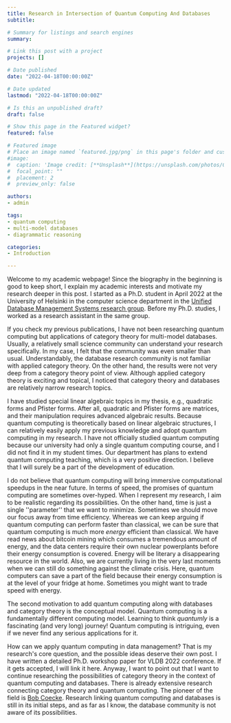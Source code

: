 ```yaml
---
title: Research in Intersection of Quantum Computing And Databases
subtitle: 

# Summary for listings and search engines
summary: 

# Link this post with a project
projects: []

# Date published
date: "2022-04-18T00:00:00Z"

# Date updated
lastmod: "2022-04-18T00:00:00Z"

# Is this an unpublished draft?
draft: false

# Show this page in the Featured widget?
featured: false

# Featured image
# Place an image named `featured.jpg/png` in this page's folder and customize its options here.
#image:
#  caption: 'Image credit: [**Unsplash**](https://unsplash.com/photos/CpkOjOcXdUY)'
#  focal_point: ""
#  placement: 2
#  preview_only: false

authors:
- admin

tags:
- quantum computing
- multi-model databases
- diagrammatic reasoning

categories:
- Introduction

---
```


Welcome to my academic webpage! Since the biography in the beginning is good to keep short, I explain my academic interests and motivate my research deeper in this post. I started as a Ph.D. student in April 2022 at the University of Helsinki in the computer science department in the [Unified Database Management Systems research group](https://www2.helsinki.fi/en/researchgroups/unified-database-management-systems-udbms). Before my Ph.D. studies, I worked as a research assistant in the same group.

If you check my previous publications, I have not been researching quantum computing but applications of category theory for multi-model databases. Usually, a relatively small science community can understand your research specifically. In my case, I felt that the community was even smaller than usual. Understandably, the database research community is not familiar with applied category theory. On the other hand, the results were not very deep from a category theory point of view. Although applied category theory is exciting and topical, I noticed that category theory and databases are relatively narrow research topics. 

I have studied special linear algebraic topics in my thesis, e.g., quadratic forms and Pfister forms. After all, quadratic and Pfister forms are matrices, and their manipulation requires advanced algebraic results. Because quantum computing is theoretically based on linear algebraic structures, I can relatively easily apply my previous knowledge and adopt quantum computing in my research. I have not officially studied quantum computing because our university had only a single quantum computing course, and I did not find it in my student times. Our department has plans to extend quantum computing teaching, which is a very positive direction. I believe that I will surely be a part of the development of education.

I do not believe that quantum computing will bring immersive computational speedups in the near future. In terms of speed, the promises of quantum computing are sometimes over-hyped. When I represent my research, I aim to be realistic regarding its possibilities. On the other hand, time is just a single ''parameter'' that we want to minimize. Sometimes we should move our focus away from time efficiency. Whereas we can keep arguing if quantum computing can perform faster than classical, we can be sure that quantum computing is much more _energy_ efficient than classical. We have read news about bitcoin mining which consumes a tremendous amount of energy, and the data centers require their own nuclear powerplants before their energy consumption is covered. Energy will be literary a disappearing resource in the world. Also, we are currently living in the very last moments when we can still do something against the climate crisis. Here, quantum computers can save a part of the field because their energy consumption is at the level of your fridge at home. Sometimes you might want to trade speed with energy.

The second motivation to add quantum computing along with databases and category theory is the conceptual model. Quantum computing is a fundamentally different computing model. Learning to think _quantumly_ is a fascinating (and very long) journey! Quantum computing is intriguing, even if we never find any serious applications for it.

How can we apply quantum computing in data management? That is my research's core question, and the possible ideas deserve their own post. I have written a detailed Ph.D. workshop paper for VLDB 2022 conference. If it gets accepted, I will link it here. Anyway, I want to point out that I want to continue researching the possibilities of category theory in the context of quantum computing and databases. There is already extensive research connecting category theory and quantum computing. The pioneer of the field is [Bob Coecke](https://scholar.google.fi/citations?user=fO17CXgAAAAJ&hl=fi). Research linking quantum computing and databases is still in its initial steps, and as far as I know, the database community is not aware of its possibilities.